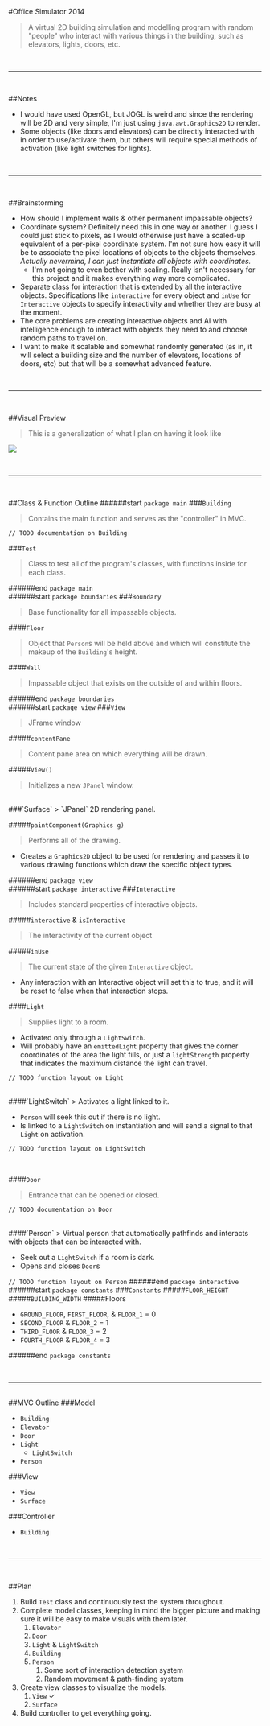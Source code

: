#Office Simulator 2014
> A virtual 2D building simulation and modelling program with random "people" who interact with various things in the building, such as elevators, lights, doors, etc.

<br><hr><br>

##Notes
- I would have used OpenGL, but JOGL is weird and since the rendering will be 2D and very simple, I'm just using `java.awt.Graphics2D` to render.
- Some objects (like doors and elevators) can be directly interacted with in order to use/activate them, but others will require special methods of activation (like light switches for lights).

<br><hr><br>

##Brainstorming
- How should I implement walls & other permanent impassable objects?
- Coordinate system? Definitely need this in one way or another. I guess I could just stick to pixels, as I would otherwise just have a scaled-up equivalent of a per-pixel coordinate system. I'm not sure how easy it will be to associate the pixel locations of objects to the objects themselves. _Actually nevermind, I can just instantiate all objects with coordinates._
	- I'm not going to even bother with scaling. Really isn't necessary for this project and it makes everything way more complicated.
- Separate class for interaction that is extended by all the interactive objects. Specifications like `interactive` for every object and `inUse` for `Interactive` objects to specify interactivity and whether they are busy at the moment.
- The core problems are creating interactive objects and AI with intelligence enough to interact with objects they need to and choose random paths to travel on.
- I want to make it scalable and somewhat randomly generated (as in, it will select a building size and the number of elevators, locations of doors, etc) but that will be a somewhat advanced feature.

<br><hr><br>

##Visual Preview
> This is a generalization of what I plan on having it look like

<img src="https://docs.google.com/drawings/d/1zptTJuAx5-7astRzow8TUkD2LLrvAqHOmoRVIKBLf50/pub?w=827&amp;h=588">

<br><hr><br>

##Class & Function Outline
######start `package main`
###`Building`
> Contains the main function and serves as the "controller" in MVC.

`// TODO documentation on Building`

###`Test`
> Class to test all of the program's classes, with functions inside for each class.

######end `package main`
<br>
######start `package boundaries`
###`Boundary`
> Base functionality for all impassable objects.

####`Floor`
> Object that `Person`s will be held above and which will constitute the makeup of the `Building`'s height.

####`Wall`
> Impassable object that exists on the outside of and within floors.

######end `package boundaries`
<br>
######start `package view`
###`View`
> JFrame window

#####`contentPane`
> Content pane area on which everything will be drawn.

#####`View()`
> Initializes a new `JPanel` window.

<br>
###`Surface`
> `JPanel` 2D rendering panel.

#####`paintComponent(Graphics g)`
> Performs all of the drawing.

- Creates a `Graphics2D` object to be used for rendering and passes it to various drawing functions which draw the specific object types.

######end `package view`
<br>
######start `package interactive`
###`Interactive`
> Includes standard properties of interactive objects.

#####`interactive` & `isInteractive`
> The interactivity of the current object

#####`inUse`
> The current state of the given `Interactive` object.

- Any interaction with an Interactive object will set this to true, and it will be reset to false when that interaction stops.

####`Light`
> Supplies light to a room.

- Activated only through a `LightSwitch`.
- Will probably have an `emittedLight` property that gives the corner coordinates of the area the light fills, or just a `lightStrength` property that indicates the maximum distance the light can travel.

`// TODO function layout on Light`

<br>
####`LightSwitch`
> Activates a light linked to it.

- `Person` will seek this out if there is no light.
- Is linked to a `LightSwitch` on instantiation and will send a signal to that `Light` on activation.

`// TODO function layout on LightSwitch`

<br>

####`Door`
> Entrance that can be opened or closed.

`// TODO documentation on Door`

<br>
####`Person`
> Virtual person that automatically pathfinds and interacts with objects that can be interacted with.

- Seek out a `LightSwitch` if a room is dark.
- Opens and closes `Door`s

`// TODO function layout on Person`
######end `package interactive`
<br>
######start `package constants`
###`Constants`
#####`FLOOR_HEIGHT`
#####`BUILDING_WIDTH`
#####Floors
- `GROUND_FLOOR`, `FIRST_FLOOR`, & `FLOOR_1` = 0
- `SECOND_FLOOR` & `FLOOR_2` = 1
- `THIRD_FLOOR` & `FLOOR_3` = 2
- `FOURTH_FLOOR` & `FLOOR_4` = 3

######end `package constants`


<br><hr><br>
##MVC Outline
###Model
- `Building`
- `Elevator`
- `Door`
- `Light`
	- `LightSwitch`
- `Person`

###View
- `View`
- `Surface`

###Controller
- `Building`

<br><hr><br>

##Plan
1. Build `Test` class and continuously test the system throughout.
2. Complete model classes, keeping in mind the bigger picture and making sure it will be easy to make visuals with them later.
	1. `Elevator`
	2. `Door`
	3. `Light` & `LightSwitch`
	4. `Building`
	5. `Person`
		1. Some sort of interaction detection system
		2. Random movement & path-finding system
3. Create view classes to visualize the models.
	1. `View` ✓
	2. `Surface`
4. Build controller to get everything going.